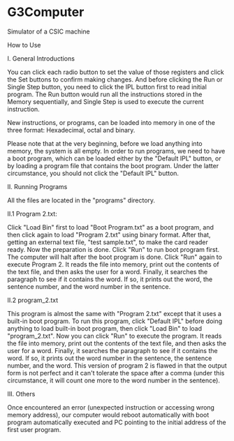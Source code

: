 # G3Computer
Simulator of a CSIC machine

How to Use

I. General Introductions

You can click each radio button to set the value of those registers and click the Set buttons to confirm making changes. And before clicking the Run or Single Step button, you need to click the IPL button first to read initial program. The Run button would run all the instructions stored in the Memory sequentially, and Single Step is used to execute the current instruction.

New instructions, or programs, can be loaded into memory in one of the three format: Hexadecimal, octal and binary.

Please note that at the very beginning, before we load anything into memory, the system is all empty. In order to run programs, we need to have a boot program, which can be loaded either by the "Default IPL" button, or by loading a program file that contains the boot program. Under the latter circumstance, you should not click the "Default IPL" button.

II. Running Programs

All the files are located in the "programs" directory.

II.1 Program 2.txt:

Click "Load Bin" first to load "Boot Program.txt" as a boot program, and then click again to load "Program 2.txt" using binary format. After that, getting an external text file, "test sample.txt", to make the card reader ready. Now the preparation is done. Click "Run" to run boot program first. The computer will halt after the boot program is done. Click "Run" again to execute Program 2. It reads the file into memory, print out the contents of the text file, and then asks the user for a word. Finally, it searches the paragraph to see if it contains the word. If so, it prints out the word, the sentence number, and the word number in the sentence.

II.2 program_2.txt

This program is almost the same with "Program 2.txt" except that it uses a built-in boot program. To run this program, click "Default IPL" before doing anything to load built-in boot program, then click "Load Bin" to load "program_2.txt". Now you can click "Run" to execute the program. It reads the file into memory, print out the contents of the text file, and then asks the user for a word. Finally, it searches the paragraph to see if it contains the word. If so, it prints out the word number in the sentence, the sentence number, and the word. This version of program 2 is flawed in that the output form is not perfect and it can't tolerate the space after a comma (under this circumstance, it will count one more to the word number in the sentence).

III. Others

Once encountered an error (unexpected instruction or accessing wrong memory address), our computer would reboot automatically with boot program automatically executed and PC pointing to the initial address of the first user program.
